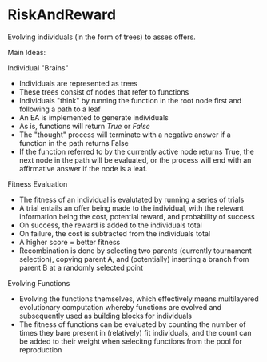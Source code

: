 # RiskAndReward

Evolving individuals (in the form of trees) to asses offers.

Main Ideas:

Individual "Brains"
- Individuals are represented as trees
- These trees consist of nodes that refer to functions
- Individuals "think" by running the function in the root node first and following a path to a leaf
- An EA is implemented to generate individuals
- As is, functions will return _True_ or _False_
- The "thought" process will terminate with a negative answer if a function in the path returns False
- If the function referred to by the currently active node returns True, the next node in the path will be evaluated, or the process will end with an affirmative answer if the node is a leaf.

Fitness Evaluation
- The fitness of an individual is evalutated by running a series of trials
- A trial entails an offer being made to the individual, with the relevant information being the cost, potential reward,
and probability of success
- On success, the reward is added to the individuals total
- On failure, the cost is subtracted from the individuals total
- A higher score = better fitness
- Recombination is done by selecting two parents (currently tournament selection), copying parent A, and (potentially) inserting
a branch from parent B at a randomly selected point

Evolving Functions
- Evolving the functions themselves, which effectively means multilayered evolutionary computation whereby functions are evolved
and subsequently used as building blocks for individuals
- The fitness of functions can be evaluated by counting the number of times they bare present in (relatively) fit individuals, and the count can be added to their weight when selecitng functions from the pool for reproduction
